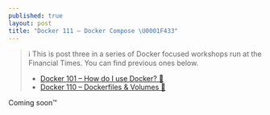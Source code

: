 ```yaml
---
published: true
layout: post
title: "Docker 111 – Docker Compose \U0001F433"
---
```


> ℹ️ This is post three in a series of Docker focused workshops run at the Financial Times. You can find previous ones below.
> 
> * [Docker 101 – How do I use Docker? 🐳](https://uncomplicated.systems/2018/05/23/docker-101.html)
> * [Docker 110 – Dockerfiles & Volumes 🐳](https://uncomplicated.systems/2018/06/05/docker-0110-dockerfiles-and-volumes.html)

Coming soon™
